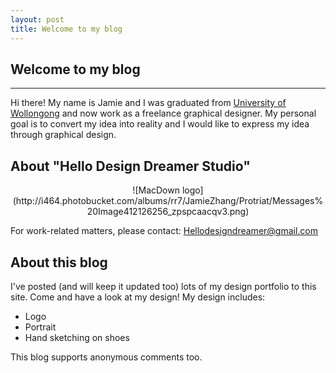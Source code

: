 ```yaml
---
layout: post
title: Welcome to my blog
---
```


## Welcome to my blog
----

Hi there! My name is Jamie and I was graduated from [University of Wollongong](http://www.uow.edu.au) and now work as a freelance graphical designer. My personal goal is to convert my idea into reality and I would like to express my idea through graphical design.

## About "Hello Design Dreamer Studio"

<center>![MacDown logo](http://i464.photobucket.com/albums/rr7/JamieZhang/Protriat/Messages%20Image412126256_zpspcaacqv3.png)</center>

For work-related matters, please contact:
Hellodesigndreamer@gmail.com

## About this blog

I've posted (and will keep it updated too) lots of my design portfolio to this site. Come and have a look at my design! My design includes:

- Logo
- Portrait
- Hand sketching on shoes

This blog supports anonymous comments too.